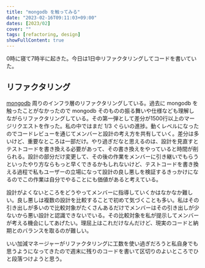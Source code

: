 ```yaml
---
title: "mongodb を触ってみる"
date: "2023-02-16T09:11:03+09:00"
dates: [2023/02]
cover: ""
tags: [refactoring, design]
showFullContent: true
---
```


0時に寝て7時半に起きた。今日は1日中リファクタリングしてコードを書いていた。

## リファクタリング

[mongodb](https://www.mongodb.com/) 周りのインフラ層のリファクタリングしている。過去に mongodb を触ったことがなかったので mongodb そのものの振る舞いや仕様なども理解しながらリファクタリングしている。その第一弾として差分が1500行以上のマージリクエストを作った。私の中ではまだ 1/3 ぐらいの進捗。動くレベルになったのでコードレビューを通じてメンバーと設計の考え方を共有していく。差分は多いけど、重要なところは一部だけ。やり過ぎだなと思えるのは、設計を見直すとテストコードを書き換える必要があって、その書き換えをやっていると時間が削られる。設計の部分だけ変更して、その後の作業をメンバーに引き継いでもらうといったやり方ならもっと早くできるかもしれないけど、テストコードを書き換える過程で私もユーザーの立場になって設計の良し悪しを検証するきっかけになるのでこの作業は自分でやることにも価値があると考えている。

設計がよくないところをどうやってメンバーに指導していくかはなかなか難しい。良し悪しは複数の設計を比較することで初めて気づくことも多い。私はその引き出しが多いので比較対象がたくさんあるだけでメンバーはその引き出しが少ないから悪い設計と認識できないでいる。その比較対象を私が提示してメンバーが考える機会にしてあげたい。理屈上はこれだけなんだけど、現実のコードと納期とのバランスを取るのが難しい。

いい加減マネージャーがリファクタリングに工数を使い過ぎだろうと私自身でも思うようになってきたので週末に残りのコードを書いて区切りのよいところでひと段落つけようと思う。
